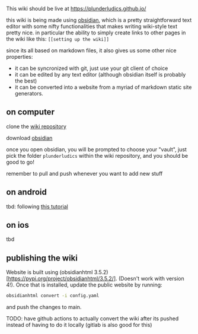 This wiki should be live at https://plunderludics.github.io/

this wiki is being made using [obsidian](https://obsidian.md/), which is a pretty straightforward text editor with some nifty functionalities that makes writing wiki-style text pretty nice. in particular the ability to simply create links to other pages in the wiki like this: `[[setting up the wiki]]`

since its all based on markdown files, it also gives us some other nice properties:
- it can be syncronized with git, just use your git client of choice
- it can be edited by any text editor (although obsidian itself is probably the best)
- it can be converted into a website from a myriad of markdown static site generators.

## on computer

clone the [wiki repository](https://github.com/plunderludics/wiki)

download [obsidian](https://obsidian.md/)

once you open obsidian, you will be prompted to choose your "vault", just pick the folder `plunderludics` within the wiki repository, and you should be good to go! 

remember to pull and push whenever you want to add new stuff

## on android
tbd: following [this tutorial](https://lucidhacker.substack.com/p/setting-up-git-syncing-for-obsidian)

## on ios
tbd

## publishing the wiki
Website is built using (obsidianhtml 3.5.2)[https://pypi.org/project/obsidianhtml/3.5.2/]. (Doesn't work with version 4!). Once that is installed, update the public website  by running:

```bash
obsidianhtml convert -i config.yaml
```

and push the changes to main.

TODO: have github actions to actually convert the wiki after its pushed instead of having to do it locally (gitlab is also good for this)

